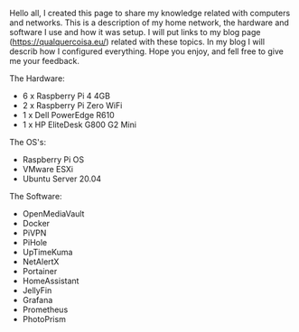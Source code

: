 Hello all, I created this page to share my knowledge related with computers and networks. This is a description of my home network, the hardware and software I use and how it was setup.
I will put links to my blog page (https://qualquercoisa.eu/) related with these topics. In my blog I will describ how I configured everything. Hope you enjoy, and fell free to give me your feedback.

The Hardware:
- 6 x Raspberry Pi 4 4GB
- 2 x Raspberry Pi Zero WiFi
- 1 x Dell PowerEdge R610
- 1 x HP EliteDesk G800 G2 Mini

The OS's:
- Raspberry Pi OS
- VMware ESXi
- Ubuntu Server 20.04

The Software:
- OpenMediaVault
- Docker
- PiVPN
- PiHole
- UpTimeKuma
- NetAlertX
- Portainer
- HomeAssistant
- JellyFin
- Grafana
- Prometheus
- PhotoPrism
